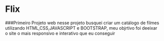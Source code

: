 # Flix
###Primeiro Projeto web 
nesse projeto busquei criar um catálogo de filmes utilizando HTML,CSS,JAVASCRIPT e BOOTSTRAP, meu objrtivo foi deeixar o site o mais responsivo e interativo que eu conseguir
